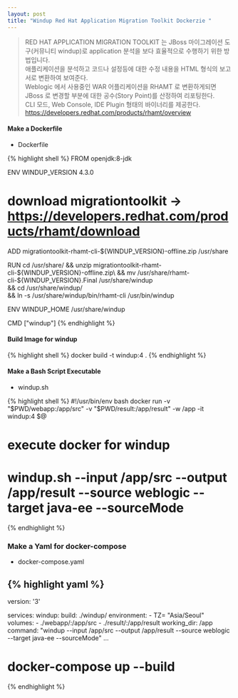 ```yaml
---
layout: post
title: "Windup Red Hat Application Migration Toolkit Dockerzie "
---
```


> RED HAT APPLICATION MIGRATION TOOLKIT 는 JBoss 마이그레이션 도구(커뮤니티 windup)로 application 분석을 보다 효율적으로 수행하기 위한 방법입니다. <BR>
> 애플리케이션을 분석하고 코드나 설정등에 대한 수정 내용을 HTML 형식의 보고서로 변환하여 보여준다. <BR>
> Weblogic 에서 사용중인 WAR 어플리케이션을 RHAMT 로 변환하게되면 JBoss 로 변경할 부분에 대한 공수(Story Point)를 산정하여 리포팅한다. <BR>
> CLI 모드, Web Console, IDE Plugin 형태의 바이너리를 제공한다. <BR>
> https://developers.redhat.com/products/rhamt/overview <BR>

#### Make a Dockerfile
* Dockerfile

{% highlight shell %}
FROM openjdk:8-jdk

ENV WINDUP_VERSION 4.3.0

# download migrationtoolkit -> https://developers.redhat.com/products/rhamt/download
ADD migrationtoolkit-rhamt-cli-${WINDUP_VERSION}-offline.zip /usr/share

RUN cd /usr/share/ && unzip migrationtoolkit-rhamt-cli-${WINDUP_VERSION}-offline.zip\
  && mv /usr/share/rhamt-cli-${WINDUP_VERSION}.Final /usr/share/windup \
  && cd /usr/share/windup/  \
  && ln -s /usr/share/windup/bin/rhamt-cli /usr/bin/windup

ENV WINDUP_HOME /usr/share/windup

CMD ["windup"]
{% endhighlight %}


#### Build Image for windup

{% highlight shell %}
docker build -t windup:4 .
{% endhighlight %}

#### Make a Bash Script Executable 
* windup.sh 

{% highlight shell %}
#!/usr/bin/env bash
docker run -v "$PWD/webapp:/app/src" -v "$PWD/result:/app/result" -w /app -it windup:4 $@

# execute docker for windup
# windup.sh --input /app/src --output /app/result --source weblogic --target java-ee --sourceMode
{% endhighlight %}

### Make a Yaml for docker-compose 
* docker-compose.yaml

{% highlight yaml %}
---
version: '3'

services:
  windup:
      build: ./windup/ 
      environment:
        - TZ= "Asia/Seoul" 
      volumes:
        - ./webapp/:/app/src
        - ./result/:/app/result
      working_dir: /app
      command: "windup --input /app/src --output /app/result --source weblogic --target java-ee --sourceMode"
...
# docker-compose up --build
{% endhighlight %}
